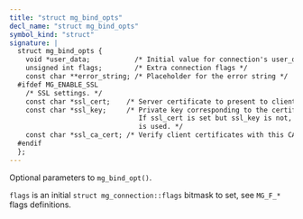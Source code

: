 ```yaml
---
title: "struct mg_bind_opts"
decl_name: "struct mg_bind_opts"
symbol_kind: "struct"
signature: |
  struct mg_bind_opts {
    void *user_data;           /* Initial value for connection's user_data */
    unsigned int flags;        /* Extra connection flags */
    const char **error_string; /* Placeholder for the error string */
  #ifdef MG_ENABLE_SSL
    /* SSL settings. */
    const char *ssl_cert;    /* Server certificate to present to clients */
    const char *ssl_key;     /* Private key corresponding to the certificate.
                                If ssl_cert is set but ssl_key is not, ssl_cert
                                is used. */
    const char *ssl_ca_cert; /* Verify client certificates with this CA bundle */
  #endif
  };
---
```


Optional parameters to `mg_bind_opt()`.

`flags` is an initial `struct mg_connection::flags` bitmask to set,
see `MG_F_*` flags definitions. 

